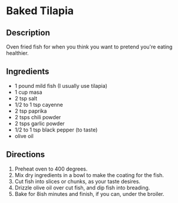 Baked Tilapia
=============

## Description

Oven fried fish for when you think you want to pretend you're eating healthier.

## Ingredients

* 1 pound mild fish (I usually use tilapia)
* 1 cup masa
* 2 tsp salt
* 1/2 to 1 tsp cayenne
* 2 tsp paprika
* 2 tsps chili powder
* 2 tsps garlic powder
* 1/2 to 1 tsp black pepper (to taste)
* olive oil

## Directions

1. Preheat oven to 400 degrees.
2. Mix dry ingredients in a bowl to make the coating for the fish.
3. Cut fish into slices or chunks, as your taste desires.
4. Drizzle olive oil over cut fish, and dip fish into breading.
5. Bake for 8ish minutes and finish, if you can, under the broiler.
